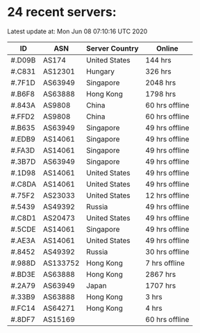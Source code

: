 # 24 recent servers:

Latest update at: Mon Jun 08 07:10:16 UTC 2020

| ID | ASN | Server Country | Online |
| -- | --- | -------------- | ------ |
| #.D09B | AS174 | United States | 144 hrs |
| #.C831 | AS12301 | Hungary | 326 hrs |
| #.7F1D | AS63949 | Singapore | 2048 hrs |
| #.B6F8 | AS63888 | Hong Kong | 1798 hrs |
| #.843A | AS9808 | China | 60 hrs offline |
| #.FFD2 | AS9808 | China | 60 hrs offline |
| #.B635 | AS63949 | Singapore | 49 hrs offline |
| #.EDB9 | AS14061 | Singapore | 49 hrs offline |
| #.FA3D | AS14061 | Singapore | 49 hrs offline |
| #.3B7D | AS63949 | Singapore | 49 hrs offline |
| #.1D98 | AS14061 | United States | 49 hrs offline |
| #.C8DA | AS14061 | United States | 49 hrs offline |
| #.75F2 | AS23033 | United States | 12 hrs offline |
| #.5439 | AS49392 | Russia | 49 hrs offline |
| #.C8D1 | AS20473 | United States | 49 hrs offline |
| #.5CDE | AS14061 | Singapore | 49 hrs offline |
| #.AE3A | AS14061 | United States | 49 hrs offline |
| #.8452 | AS49392 | Russia | 30 hrs offline |
| #.988D | AS133752 | Hong Kong | 7 hrs offline |
| #.BD3E | AS63888 | Hong Kong | 2867 hrs |
| #.2A79 | AS63949 | Japan | 1707 hrs |
| #.33B9 | AS63888 | Hong Kong | 3 hrs |
| #.FC14 | AS64271 | Hong Kong | 4 hrs |
| #.8DF7 | AS15169 |  | 60 hrs offline |

